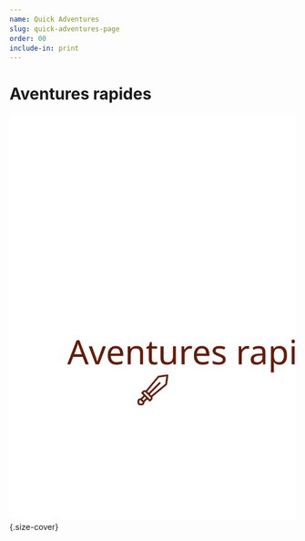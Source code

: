 ```yaml
---
name: Quick Adventures
slug: quick-adventures-page
order: 00
include-in: print
---
```


# Aventures rapides
![Sword](QuickAdventures.svg){.size-cover}
